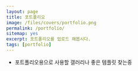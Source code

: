 ```yaml
---
layout: page
title: 포트폴리오
image: /files/covers/portfolio.png
permalink: /portfolio/
sitemap: yes
excerpt: 포트폴리오를 업로드 해봅시다.
tags: [portfolio]
---
```


* 포트폴리오용으로 사용할 갤러리나 좋은 템플릿 찾는중